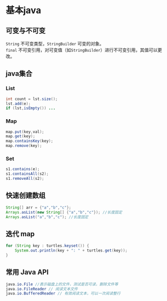 # 基本java
## 可变与不可变
 `String` 不可变类型，`StringBuilder` 可变的对象。  
 `final` 不可变引用，对可变值（如`StringBuilder`）进行不可变引用，其值可以更改。

## java集合
### List
```java
int count = lst.size();
lst.add(e);
if (lst,isEmpty()) ...
```
### Map
```java
map.put(key,val);
map.get(key);
map.containsKey(key);
map.remove(key);
```
### Set
```java
s1.contains(e);
s1.containsAll(s2);
s1.removeAll(s2);
```

## 快速创建数组
```java
String[] arr = {"a","b","c"};
Arrays.asList(new String[] {"a","b","c"}); //长度固定
Arrays.asList("a","b","c"); //长度固定
```

## 迭代 map
```java
for (String key : turtles.keyset()) {
    System.out.println(key + ": " + turtles.get(key));
}
```

## 常用 Java API
```java
java.io.File //表示磁盘上的文件，测试是否可读，删除文件等
java.io.FileReader // 阅读文本文件
java.io.BufferedReader // 有效阅读文本，可以一次阅读整行 

```